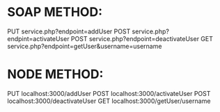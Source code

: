# SOAP METHOD:
PUT service.php?endpoint=addUser
POST service.php?endpint=activateUser
POST service.php?endpoint=deactivateUser
GET service.php?endpoint=getUser&username=username

# NODE METHOD:
PUT localhost:3000/addUser
POST localhost:3000/activateUser
POST localhost:3000/deactivateUser
GET localhost:3000/getUser/username
